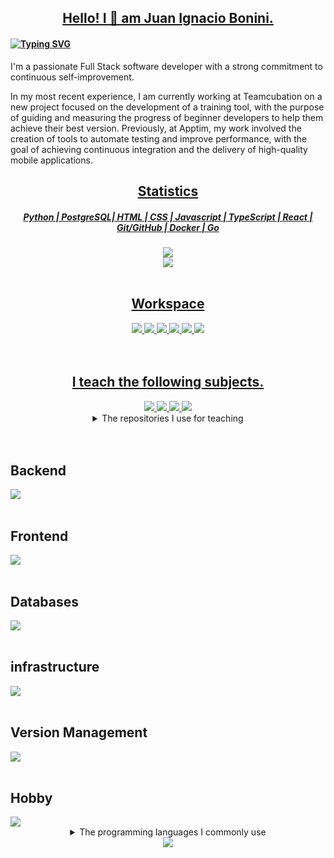 <h2 align="center"><a href="#">Hello! I 👋 am Juan Ignacio Bonini.</a></h2>
<h4 align="left">

[![Typing SVG](https://readme-typing-svg.herokuapp.com?color=0078D4&lines=Full+stack+developer;Continuous+self-improvement;Continuous+Learner;Problem+Solver)](https://git.io/typing-svg)
</h4>
<div>
  <span align="left"><p>I'm a passionate Full Stack software developer with a strong commitment to continuous self-improvement.</p>

<p>In my most recent experience, I am currently working at Teamcubation on a new project focused on the development of a training tool, with the purpose of guiding and measuring the progress of beginner developers to help them achieve their best version. Previously, at Apptim, my work involved the creation of tools to automate testing and improve performance, with the goal of achieving continuous integration and the delivery of high-quality mobile applications.</p></span>
</div>
<div align="center">
  <h2 align="center"><a href="#">Statistics</a></h2>
    <h5 align="center"> <a href="#">Python | PostgreSQL|  HTML | CSS | Javascript | TypeScript | React | Git/GitHub | Docker | Go</a> </h5>
  <img src="https://github-readme-streak-stats.herokuapp.com/?user=ioanne&theme=tokyonight" />
</div>
<div align="center">
    <a href="https://www.linkedin.com/in/juan-ignacio-bonini/">
    <img src="https://img.shields.io/badge/linkedin-%230077B5.svg?&style=for-the-badge&logo=linkedin&logoColor=white" />
  </a>
</div>
<br clear="both">
<div align="center">
  <h2 align="center"><a href="#">Workspace</a></h2>
  <a href="#">
    <img src="https://img.shields.io/badge/Ubuntu-E95420?style=for-the-badge&logo=ubuntu&logoColor=white" />
  </a>
  <a href="#">
    <img src="https://img.shields.io/badge/mac-384d54?style=for-the-badge&logo=macOS&logoColor=white" />
  </a>
  <a href="#">
    <img src="https://img.shields.io/badge/windows-%230078D6.svg?&style=for-the-badge&logo=windows&logoColor=white" />
  </a>
  <a href="#">
    <img src="https://img.shields.io/badge/VSCode-0078D4?style=for-the-badge&logo=visual%20studio%20code&logoColor=white" />
  </a>
  <a href="#">
    <img src="https://img.shields.io/badge/docker-%230db7ed.svg?&style=for-the-badge&logo=docker&logoColor=white" />
  </a>
  <a href="#">
    <img src="https://img.shields.io/badge/terminal-552233?style=for-the-badge&logo=powershell&logoColor=white" />
  </a>
</div>
<br clear="both">
<br clear="both">

<div align="center">
  <h2 align="center"><a href="#">I teach the following subjects.</a></h2>
  <a href="#">
    <img src="https://img.shields.io/badge/Paradigmas de programación-1157FF?style=for-the-badge&logo=python&logoColor=white" />
  </a>
  <a href="#">
    <img src="https://img.shields.io/badge/Programación Aplicada-1157FF?style=for-the-badge&logo=python&logoColor=white" />
  </a>
  <a href="#">
    <img src="https://img.shields.io/badge/Diagramación Lógica-1157FF?style=for-the-badge&logo=python&logoColor=white" />
  </a>
  <a href="#">
    <img src="https://img.shields.io/badge/Backend-1157FF?style=for-the-badge&logo=django&logoColor=white" />
  </a>
</div>

<div align="center">
  <details>
    <summary>The repositories I use for teaching</summary>
  </details>
</div>

<br clear="both">
<div align="left">
<br clear="both">
  <h2 align="left">Backend</h2>
  <a href="#">
    <img src="https://skillicons.dev/icons?i=py,django,fastapi,flask,rabbitmq,tensorflow,js,go,cs,dotnet&theme=dark" />
  </a>
  
  <br clear="both">
  <br clear="both">
  <h2 align="left">Frontend</h2>
  <a href="#">
    <img src="https://skillicons.dev/icons?i=html,css,js,ts,react,redux,jquery&theme=dark" />
  </a>
  <br clear="both">
  <br clear="both">
  <h2 align="left">Databases</h2>
  <a href="#">
    <img src="https://skillicons.dev/icons?i=postgres,mysql,mongodb,redis,sqlite&theme=dark" />
  </a>
  <br clear="both">
  <br clear="both">
  <h2 align="left">infrastructure</h2>
  <a href="#">
    <img src="https://skillicons.dev/icons?i=aws,linux,nginx,kubernetes,docker,powershell&theme=dark" />
  </a>
  <br clear="both">
  <br clear="both">
  <h2 align="left">Version Management</h2>
  <a href="#">
    <img src="https://skillicons.dev/icons?i=git,github&theme=dark" />
  </a>
  <br clear="both">
  <br clear="both">
  <h2 align="left">Hobby</h2>
  <a href="#">
    <img src="https://skillicons.dev/icons?i=unity,unreal,arduino&theme=dark" />
  </a>
</div>

<div align="center">
  <details>
    <summary>The programming languages I commonly use</summary>
    <a href="#">
      <img src="https://github-readme-stats.vercel.app/api/top-langs/?username=ioanne&layout=compact&langs_count=20&theme=city_lights" align="center" />
    </a>
  </details>
</div>

<div align="center">
  <a href="#">
    <img alingn="center" src="https://profile-counter.glitch.me/ioanne/count.svg" />
  </a>
</div>
